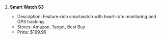 2. **Smart Watch S3**

   * Description: Feature-rich smartwatch with heart-rate monitoring and GPS tracking.
   * Stores: Amazon, Target, Best Buy
   * Price: \$199.99
